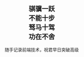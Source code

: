 <!--
 * @Author: tangyu
 * @Date: 2020-03-06 13:25:39
 * @LastEditTime: 2020-05-26 13:34:19
--> 
<h2 align='center'>
骐骥一跃<br />
不能十步<br />
驽马十驾<br />
功在不舍
 </h2>
<center>随手记录前端技术，祝君早日突破高级</center>